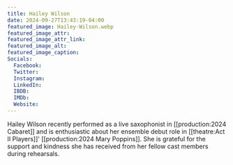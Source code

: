 ```yaml
---
title: Hailey Wilson
date: 2024-09-27T13:43:19-04:00
featured_image: Hailey-Wilson.webp
featured_image_attr: 
featured_image_attr_link: 
featured_image_alt: 
featured_image_caption: 
Socials:
  Facebook: 
  Twitter: 
  Instagram: 
  LinkedIn: 
  IBDB: 
  IMDb:
  Website: 
---
```

Hailey Wilson recently performed as a live saxophonist in [[production:2024 Cabaret]] and is enthusiastic about her ensemble debut role in [[theatre:Act II Players]]' [[production:2024 Mary Poppins]]. She is grateful for the support and kindness she has received from her fellow cast members during rehearsals.